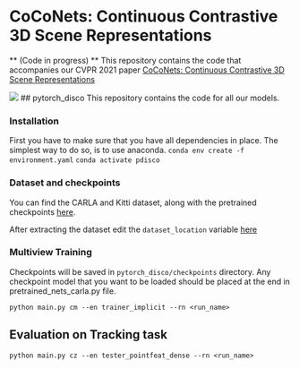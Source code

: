 # CoCoNets: Continuous Contrastive 3D Scene Representations

** (Code in progress) **
This repository contains the code that accompanies our CVPR 2021 paper [CoCoNets: Continuous Contrastive 3D Scene Representations](https://mihirp1998.github.io/project_pages/coconets/)

<img src="Readme_images/apps.gif">
## pytorch_disco
This repository contains the code for all our models. 

### Installation
First you have to make sure that you have all dependencies in place. The simplest way to do so, is to use anaconda.
`conda env create -f environment.yaml`
`conda activate pdisco`

### Dataset and checkpoints ###

You can find the CARLA and Kitti dataset, along with the pretrained checkpoints  [here](https://drive.google.com/drive/u/1/folders/1mLk837YmNAF0rfiUyDSrzInfNXL4kN6n). 

After extracting the dataset edit the ``dataset_location`` variable [here](https://github.com/shamitlal/CoCoNets/blob/581b616b5a89dae05233c8cf036e77ee5b88fd97/pytorch_disco_recovery/exp_base.py#L22) 

<!-- It is around 20GBs. Download and extract it in ``pytorch_disco`` repository.  -->



### Multiview Training ###
Checkpoints will be saved in ``pytorch_disco/checkpoints`` directory. 
Any checkpoint model that you want to be loaded should be placed at the end in pretrained_nets_carla.py file.

``python main.py cm --en trainer_implicit --rn <run_name>``

## Evaluation on Tracking task ###

``python main.py cz --en tester_pointfeat_dense --rn <run_name>``
